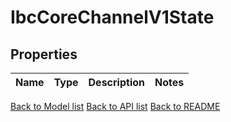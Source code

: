 # IbcCoreChannelV1State

## Properties

Name | Type | Description | Notes
------------ | ------------- | ------------- | -------------

[Back to Model list](../README.md#documentation-for-models) [Back to API list](../README.md#documentation-for-api-endpoints) [Back to README](../README.md)


